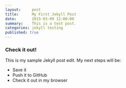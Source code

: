 ```yaml
---
layout:     post
title:      My First Jekyll Post
date:       2015-03-09 12:00:00
summary:    This is a test post.
categories: jekyll testing
published: true
---
```


### Check it out!

This is my sample Jekyll post edit. My next steps will be:
 * Save it
 * Push it to GitHub
 * Check it out in my browser
